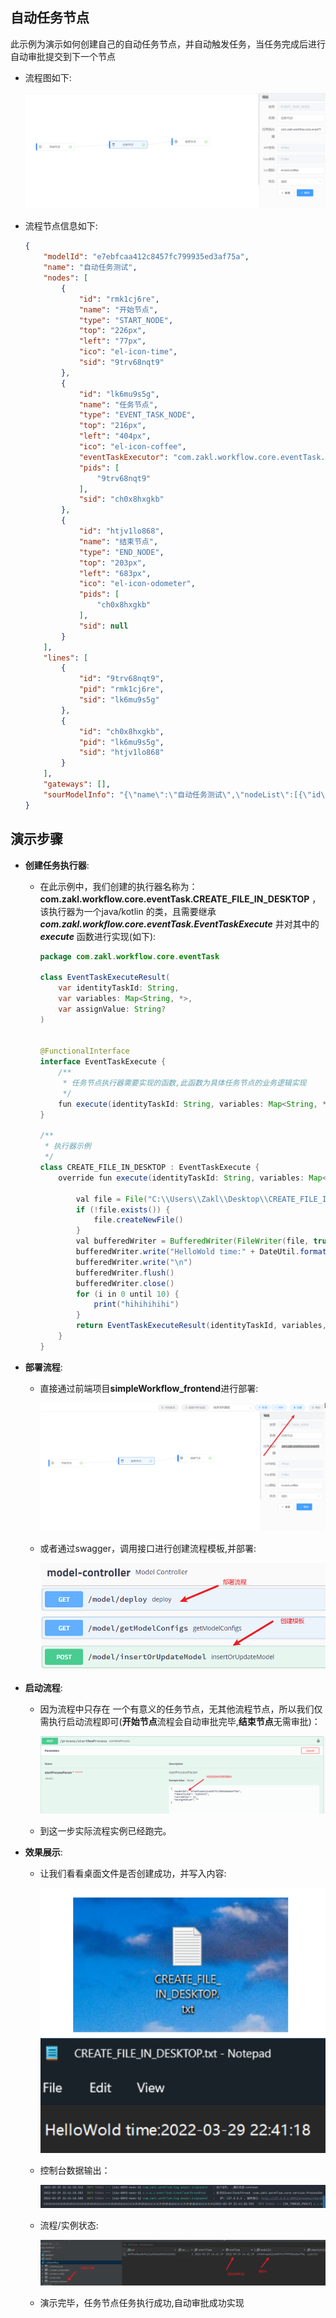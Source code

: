 ## 自动任务节点

此示例为演示如何创建自己的自动任务节点，并自动触发任务，当任务完成后进行自动审批提交到下一个节点

+ 流程图如下:

  ![image-20220329224840416](image-20220329224840416.png)

+ 流程节点信息如下:

  ```json
  {
      "modelId": "e7ebfcaa412c8457fc799935ed3af75a",
      "name": "自动任务测试",
      "nodes": [
          {
              "id": "rmk1cj6re",
              "name": "开始节点",
              "type": "START_NODE",
              "top": "226px",
              "left": "77px",
              "ico": "el-icon-time",
              "sid": "9trv68nqt9"
          },
          {
              "id": "lk6mu9s5g",
              "name": "任务节点",
              "type": "EVENT_TASK_NODE",
              "top": "216px",
              "left": "404px",
              "ico": "el-icon-coffee",
              "eventTaskExecutor": "com.zakl.workflow.core.eventTask.CREATE_FILE_IN_DESKTOP",
              "pids": [
                  "9trv68nqt9"
              ],
              "sid": "ch0x8hxgkb"
          },
          {
              "id": "htjv1lo868",
              "name": "结束节点",
              "type": "END_NODE",
              "top": "203px",
              "left": "683px",
              "ico": "el-icon-odometer",
              "pids": [
                  "ch0x8hxgkb"
              ],
              "sid": null
          }
      ],
      "lines": [
          {
              "id": "9trv68nqt9",
              "pid": "rmk1cj6re",
              "sid": "lk6mu9s5g"
          },
          {
              "id": "ch0x8hxgkb",
              "pid": "lk6mu9s5g",
              "sid": "htjv1lo868"
          }
      ],
      "gateways": [],
      "sourModelInfo": "{\"name\":\"自动任务测试\",\"nodeList\":[{\"id\":\"rmk1cj6re\",\"name\":\"开始节点\",\"type\":\"START_NODE\",\"left\":\"77px\",\"top\":\"226px\",\"ico\":\"el-icon-time\",\"state\":\"success\",\"gateway\":false},{\"id\":\"lk6mu9s5g\",\"name\":\"任务节点\",\"type\":\"EVENT_TASK_NODE\",\"left\":\"404px\",\"top\":\"216px\",\"ico\":\"el-icon-coffee\",\"state\":\"success\",\"gateway\":false,\"eventTaskExecutor\":\"com.zakl.workflow.core.eventTask.CREATE_FILE_IN_DESKTOP\"},{\"id\":\"htjv1lo868\",\"name\":\"结束节点\",\"type\":\"END_NODE\",\"left\":\"683px\",\"top\":\"203px\",\"ico\":\"el-icon-odometer\",\"state\":\"success\",\"gateway\":false}],\"lineList\":[{\"from\":\"rmk1cj6re\",\"to\":\"lk6mu9s5g\",\"id\":\"9trv68nqt9\"},{\"from\":\"lk6mu9s5g\",\"to\":\"htjv1lo868\",\"id\":\"ch0x8hxgkb\"}],\"modelId\":\"e7ebfcaa412c8457fc799935ed3af75a\"}"
  }
  ```



## 演示步骤

+ **创建任务执行器**:

  + 在此示例中，我们创建的执行器名称为：**com.zakl.workflow.core.eventTask.CREATE_FILE_IN_DESKTOP** ，该执行器为一个java/kotlin 的类，且需要继承***com.zakl.workflow.core.eventTask.EventTaskExecute*** 并对其中的 ***execute*** 函数进行实现(如下):

    ```java
    package com.zakl.workflow.core.eventTask
        
    class EventTaskExecuteResult(
        var identityTaskId: String,
        var variables: Map<String, *>,
        var assignValue: String?
    )
    
    
    @FunctionalInterface
    interface EventTaskExecute {
        /**
         * 任务节点执行器需要实现的函数,此函数为具体任务节点的业务逻辑实现
         */
        fun execute(identityTaskId: String, variables: Map<String, *>): EventTaskExecuteResult
    }
    
    /**
     * 执行器示例
     */
    class CREATE_FILE_IN_DESKTOP : EventTaskExecute {
        override fun execute(identityTaskId: String, variables: Map<String, *>): EventTaskExecuteResult {
    
            val file = File("C:\\Users\\Zakl\\Desktop\\CREATE_FILE_IN_DESKTOP.txt")
            if (!file.exists()) {
                file.createNewFile()
            }
            val bufferedWriter = BufferedWriter(FileWriter(file, true))
            bufferedWriter.write("HelloWold time:" + DateUtil.format(Date(), "yyyy-MM-dd HH:mm:ss"))
            bufferedWriter.write("\n")
            bufferedWriter.flush()
            bufferedWriter.close()
            for (i in 0 until 10) {
                print("hihihihihi")
            }
            return EventTaskExecuteResult(identityTaskId, variables, null)
        }
    }
    ```





+ **部署流程**:

  + 直接通过前端项目**simpleWorkflow_frontend**进行部署:

    ![image-20220329225627380](image-20220329225627380.png)

  + 或者通过swagger，调用接口进行创建流程模板,并部署:

    ![image-20220329225722092](image-20220329225722092.png)



+ **启动流程**:

  + 因为流程中只存在 一个有意义的任务节点，无其他流程节点，所以我们仅需执行启动流程即可(**开始节点**流程会自动审批完毕,**结束节点**无需审批)：

    ![image-20220329225943858](image-20220329225943858.png)

  + 到这一步实际流程实例已经跑完。



+ **效果展示**:

  + 让我们看看桌面文件是否创建成功，并写入内容:

    ![image-20220329230159262](image-20220329230159262.png)

  + 控制台数据输出：

    ![image-20220329230316184](image-20220329230316184.png)

  + 流程/实例状态:

    ![image-20220329230511963](image-20220329230511963.png)

  + 演示完毕，任务节点任务执行成功,自动审批成功实现